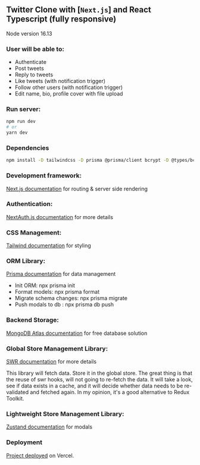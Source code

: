 ## Twitter Clone with [`Next.js`] and React Typescript (fully responsive)
Node version 16.13

### User will be able to:

- Authenticate
- Post tweets
- Reply to tweets
- Like tweets (with notification trigger)
- Follow other users (with notification trigger)
- Edit name, bio, profile cover with file upload

### Run server:

```bash
npm run dev
# or
yarn dev
```

### Dependencies

```bash
npm install -D tailwindcss -D prisma @prisma/client bcrypt -D @types/bcrypt next-auth @next-auth/prisma-adapter swr axios zustand react-icons react-hot-toast react-spinners date-fns react-dropzone
```

### Development framework:
[Next.js documentation](https://nextjs.org/docs) for routing & server side rendering

### Authentication:
[NextAuth.js documentation](https://next-auth.js.org/configuration/nextjs#getserversession) for more details

### CSS Management:
[Tailwind documentation](https://tailwindcss.com/docs/guides/nextjs) for styling

### ORM Library:
[Prisma documentation](https://www.prisma.io/docs/getting-started) for data management

- Init ORM: npx prisma init
- Format models: npx prisma format
- Migrate schema changes: npx prisma migrate 
- Push modals to db : npx prisma db push

### Backend Storage:
[MongoDB Atlas documentation](https://www.mongodb.com/atlas) for free database solution

### Global Store Management Library:
[SWR documentation](https://swr.vercel.app/docs/getting-started) for more details <br />

This library will fetch data. Store it in the global store.
The great thing is that the reuse of swr hooks, will not going to re-fetch the data.
It will take a look, see if data exists in a cache, and it will decide whether data needs to be re-validated and fetched again. In my opinion, it's a good alternative to Redux Toolkit.

### Lightweight Store Management Library:
[Zustand documentation](https://docs.pmnd.rs/zustand/getting-started/introduction) for modals

### Deployment
[Project deployed](https://next-twittah.netlify.app) on Vercel.